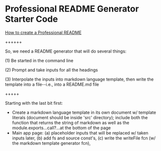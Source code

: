 # Professional README Generator Starter Code

[How to create a Professional README](./readme-guide.md)


++++++

So, we need a README generator that will do several things:

(1) Be started in the command line

(2) Prompt and take inputs for all the headings

(3) Interpolate the inputs into markdown language template, then write the template into a file--i.e., into a README.md file

+++++

Starting with the last bit first:
* Create a markdown language template in its own document w/ template literals (document should be inside 'src' directory); include both the function that returns the string of markdown as well as the module.exports...call?...at the bottom of the page
* Main app page: (a) placeholder inputs that will be replaced w/ taken inputs later, (b) add fs and source const's, (c) write the writeFile fcn (w/ the markdown template generator fcn),
